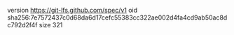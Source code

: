 version https://git-lfs.github.com/spec/v1
oid sha256:7e7572437c0d68da6d17cefc55383cc322ae002d4fa4cd9ab50ac8dc792d2f4f
size 321
